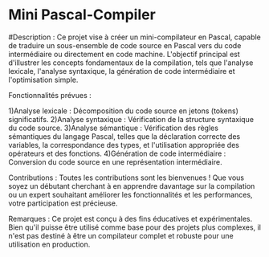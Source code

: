 # Mini Pascal-Compiler


#Description :
Ce projet vise à créer un mini-compilateur en Pascal, capable de traduire un sous-ensemble de code source en Pascal vers du code intermédiaire ou directement en code machine. L'objectif principal est d'illustrer les concepts fondamentaux de la compilation, tels que l'analyse lexicale, l'analyse syntaxique, la génération de code intermédiaire et l'optimisation simple.

Fonctionnalités prévues :

1)Analyse lexicale : Décomposition du code source en jetons (tokens) significatifs.
2)Analyse syntaxique : Vérification de la structure syntaxique du code source.
3)Analyse sémantique : Vérification des règles sémantiques du langage Pascal, telles que la déclaration correcte des variables, la correspondance des types, et l'utilisation appropriée des opérateurs et des fonctions.
4)Génération de code intermédiaire : Conversion du code source en une représentation intermédiaire.



Contributions :
Toutes les contributions sont les bienvenues ! 
Que vous soyez un débutant cherchant à en apprendre davantage sur la compilation ou un expert souhaitant améliorer les fonctionnalités et les performances, votre participation est précieuse.



Remarques :
Ce projet est conçu à des fins éducatives et expérimentales.
Bien qu'il puisse être utilisé comme base pour des projets plus complexes, il n'est pas destiné à être un compilateur complet et robuste pour une utilisation en production.

